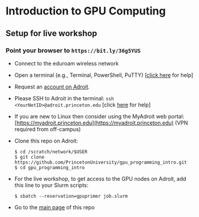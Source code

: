 # Introduction to GPU Computing

## Setup for live workshop

### Point your browser to `https://bit.ly/36g5YUS`

+ Connect to the eduroam wireless network

+ Open a terminal (e.g., Terminal, PowerShell, PuTTY) [<a href="https://researchcomputing.princeton.edu/education/training/hardware-and-software-requirements-picscie-workshops" target="_blank">click here</a> for help]

+ Request an [account on Adroit](https://forms.rc.princeton.edu/registration/?q=adroit).

+ Please SSH to Adroit in the terminal: `ssh <YourNetID>@adroit.princeton.edu` [click [here](https://researchcomputing.princeton.edu/faq/why-cant-i-login-to-a-clu) for help]

+ If you are new to Linux then consider using the MyAdroit web portal: [https://myadroit.princeton.edu](https://myadroit.princeton.edu) (VPN required from off-campus)

+ Clone this repo on Adroit:

   ```
   $ cd /scratch/network/$USER
   $ git clone https://github.com/PrincetonUniversity/gpu_programming_intro.git
   $ cd gpu_programming_intro
   ```

+ For the live workshop, to get access to the GPU nodes on Adroit, add this line to your Slurm scripts:

   `$ sbatch --reservation=gpuprimer job.slurm`

+ Go to the [main page](https://github.com/PrincetonUniversity/gpu_programming_intro) of this repo
